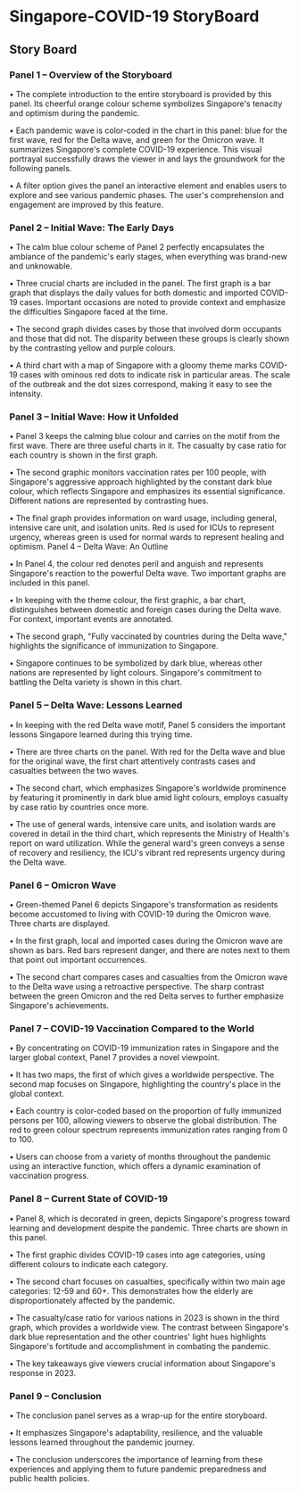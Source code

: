 # Singapore-COVID-19 StoryBoard

## Story Board
### Panel 1 – Overview of the Storyboard

•	The complete introduction to the entire storyboard is provided by this panel. Its cheerful orange colour scheme symbolizes Singapore's tenacity and optimism during the pandemic.

•	Each pandemic wave is color-coded in the chart in this panel: blue for the first wave, red for the Delta wave, and green for the Omicron wave. It summarizes Singapore's complete COVID-19 experience. This visual portrayal successfully draws the viewer in and lays the groundwork for the following panels.

•	A filter option gives the panel an interactive element and enables users to explore and see various pandemic phases. The user's comprehension and engagement are improved by this feature.


### Panel 2 – Initial Wave: The Early Days

•	The calm blue colour scheme of Panel 2 perfectly encapsulates the ambiance of the pandemic's early stages, when everything was brand-new and unknowable.

•	Three crucial charts are included in the panel. The first graph is a bar graph that displays the daily values for both domestic and imported COVID-19 cases. Important occasions are noted to provide context and emphasize the difficulties Singapore faced at the time.

•	The second graph divides cases by those that involved dorm occupants and those that did not. The disparity between these groups is clearly shown by the contrasting yellow and purple colours.

•	A third chart with a map of Singapore with a gloomy theme marks COVID-19 cases with ominous red dots to indicate risk in particular areas. The scale of the outbreak and the dot sizes correspond, making it easy to see the intensity.


### Panel 3 – Initial Wave: How it Unfolded

•	Panel 3 keeps the calming blue colour and carries on the motif from the first wave. There are three useful charts in it. The casualty by case ratio for each country is shown in the first graph. 

•	The second graphic monitors vaccination rates per 100 people, with Singapore's aggressive approach highlighted by the constant dark blue colour, which reflects Singapore and emphasizes its essential significance. Different nations are represented by contrasting hues.

•	The final graph provides information on ward usage, including general, intensive care unit, and isolation units. Red is used for ICUs to represent urgency, whereas green is used for normal wards to represent healing and optimism.
Panel 4 – Delta Wave: An Outline

•	In Panel 4, the colour red denotes peril and anguish and represents Singapore's reaction to the powerful Delta wave. Two important graphs are included in this panel.

•	In keeping with the theme colour, the first graphic, a bar chart, distinguishes between domestic and foreign cases during the Delta wave. For context, important events are annotated.

•	The second graph, "Fully vaccinated by countries during the Delta wave," highlights the significance of immunization to Singapore. 

•	Singapore continues to be symbolized by dark blue, whereas other nations are represented by light colours. Singapore's commitment to battling the Delta variety is shown in this chart.


### Panel 5 – Delta Wave: Lessons Learned

•	In keeping with the red Delta wave motif, Panel 5 considers the important lessons Singapore learned during this trying time.

•	There are three charts on the panel. With red for the Delta wave and blue for the original wave, the first chart attentively contrasts cases and casualties between the two waves.

•	The second chart, which emphasizes Singapore's worldwide prominence by featuring it prominently in dark blue amid light colours, employs casualty by case ratio by countries once more.

•	The use of general wards, intensive care units, and isolation wards are covered in detail in the third chart, which represents the Ministry of Health's report on ward utilization. While the general ward's green conveys a sense of recovery and resiliency, the ICU's vibrant red represents urgency during the Delta wave.


### Panel 6 – Omicron Wave

•	Green-themed Panel 6 depicts Singapore's transformation as residents become accustomed to living with COVID-19 during the Omicron wave. Three charts are displayed. 

•	In the first graph, local and imported cases during the Omicron wave are shown as bars. Red bars represent danger, and there are notes next to them that point out important occurrences.

•	The second chart compares cases and casualties from the Omicron wave to the Delta wave using a retroactive perspective. The sharp contrast between the green Omicron and the red Delta serves to further emphasize Singapore's achievements.


### Panel 7 – COVID-19 Vaccination Compared to the World

•	By concentrating on COVID-19 immunization rates in Singapore and the larger global context, Panel 7 provides a novel viewpoint.

•	It has two maps, the first of which gives a worldwide perspective. The second map focuses on Singapore, highlighting the country's place in the global context. 

•	Each country is color-coded based on the proportion of fully immunized persons per 100, allowing viewers to observe the global distribution. The red to green colour spectrum represents immunization rates ranging from 0 to 100. 

•	Users can choose from a variety of months throughout the pandemic using an interactive function, which offers a dynamic examination of vaccination progress.


### Panel 8 – Current State of COVID-19

•	Panel 8, which is decorated in green, depicts Singapore's progress toward learning and development despite the pandemic. Three charts are shown in this panel.

•	The first graphic divides COVID-19 cases into age categories, using different colours to indicate each category.

•	The second chart focuses on casualties, specifically within two main age categories: 12-59 and 60+. This demonstrates how the elderly are disproportionately affected by the pandemic.

•	The casualty/case ratio for various nations in 2023 is shown in the third graph, which provides a worldwide view. The contrast between Singapore's dark blue representation and the other countries' light hues highlights Singapore's fortitude and accomplishment in combating the pandemic. 

•	The key takeaways give viewers crucial information about Singapore's response in 2023.


### Panel 9 – Conclusion

•	The conclusion panel serves as a wrap-up for the entire storyboard.

•	It emphasizes Singapore's adaptability, resilience, and the valuable lessons learned throughout the pandemic journey.

•	The conclusion underscores the importance of learning from these experiences and applying them to future pandemic preparedness and public health policies.

